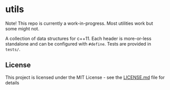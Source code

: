 # utils

Note! This repo is currently a work-in-progress. Most utilities work but some might not.

A collection of data structures for c++11. Each header is more-or-less standalone and can be configured with `#define`. Tests are provided in `tests/`.

## License

This project is licensed under the MIT License - see the [LICENSE.md](LICENSE.md) file for details
